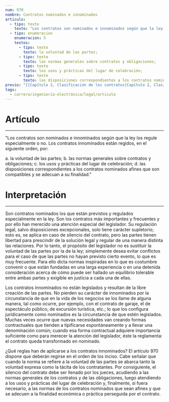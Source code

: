 ```yaml
---
num: 970
nombre: Contratos nominados e innominados
articulo:
  - tipo: texto
    texto: "Los contratos son nominados e innominados según que la ley los regule especialmente o no. Los contratos innominados están regidos, en el siguiente orden, por:"
  - tipo: enumeracion
    enumeracion: 5
    textos:
      - tipo: texto
        texto: la voluntad de las partes;
      - tipo: texto
        texto: las normas generales sobre contratos y obligaciones;
      - tipo: texto
        texto: los usos y prácticas del lugar de celebración;
      - tipo: texto
        texto: las disposiciones correspondientes a los contratos nominados afines que son compatibles y se adecuan a su finalidad.
previo: "[[Capítulo 2, Clasificación de los contratos|Capítulo 2, Clasificación de los contratos]]"
tags:
  - carrera/ingeniería-electrónica/legal/articulo
---
```

# Artículo
---
"Los contratos son nominados e innominados según que la ley los regule especialmente o no. Los contratos innominados están regidos, en el siguiente orden, por:

 a. la voluntad de las partes;
 b. las normas generales sobre contratos y obligaciones;
 c. los usos y prácticas del lugar de celebración;
 d. las disposiciones correspondientes a los contratos nominados afines que son compatibles y se adecuan a su finalidad."

# Interpretación
---
Son contratos nominados los que están previstos y regulados especialmente en la ley. Son los contratos más importantes y frecuentes y por ello han merecido una atención especial del legislador. Su regulación legal, salvo disposiciones excepcionales, solo tiene carácter supletorio; esto es, se aplica en caso de silencio del contrato, pero las partes tienen libertad para prescindir de la solución legal y regular de una manera distinta las relaciones. Por lo tanto, el propósito del legislador no es sustituir la voluntad de las partes por la de la ley; simplemente desea evitar conflictos para el caso de que las partes no hayan previsto cierto evento, lo que es muy frecuente. Para ello dicta normas inspiradas en lo que es costumbre convenir o que están fundadas en una larga experiencia o en una detenida consideración acerca de cómo puede ser hallado un equilibrio tolerable entre ambas partes y exigible en justicia a cada una de ellas.

Los contratos innominados no están legislados y resultan de la libre creación de las partes. No pierden su carácter de innominados por la circunstancia de que en la vida de los negocios se los llame de alguna manera, tal como ocurre, por ejemplo, con el contrato de garaje, el de espectáculo público, de excursión turística, etc.; lo que los configura jurídicamente como nominados es la circunstancia de que estén legislados. Muchas veces ocurre que nuevas necesidades van creando formas contractuales que tienden a tipificarse espontáneamente y a llevar una denominación común; cuando esa forma contractual adquiere importancia suficiente como para merecer la atención del legislador, éste la reglamenta: el contrato queda transformado en nominado.

¿Qué reglas han de aplicarse a los contratos innominados? El artículo 970 dispone que deberán regirse en el orden de los inciso. Cabe señalar que cuando la norma se refiere a la voluntad de las partes se abarca tanto la voluntad expresa como la tácita de los contratantes. Por consiguiente, el silencio del contrato debe ser llenado por los jueces, acudiendo a las normas generales de los contratos y de las obligaciones, luego atendiendo a los usos y prácticas del lugar de celebración y, finalmente, si fuera necesario, a las normas de los contratos nominados que sean afines y que se adecuen a la finalidad económica o práctica perseguida por el contrato.